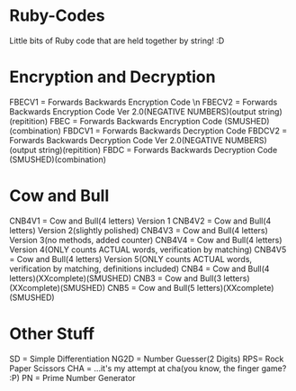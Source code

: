 # Ruby-Codes
Little bits of Ruby code that are held together by string! :D

# Encryption and Decryption
FBECV1 = Forwards Backwards Encryption Code \n
FBECV2 = Forwards Backwards Encryption Code Ver 2.0(NEGATIVE NUMBERS)(output string)(repitition)
FBEC = Forwards Backwards Encryption Code (SMUSHED)(combination)
FBDCV1 = Forwards Backwards Decryption Code
FBDCV2 = Forwards Backwards Decryption Code Ver 2.0(NEGATIVE NUMBERS)(output string)(repitition)
FBDC = Forwards Backwards Decryption Code (SMUSHED)(combination)

# Cow and Bull
CNB4V1 = Cow and Bull(4 letters) Version 1
CNB4V2 = Cow and Bull(4 letters) Version 2(slightly polished)
CNB4V3 = Cow and Bull(4 letters) Version 3(no methods, added counter)
CNB4V4 = Cow and Bull(4 letters) Version 4(ONLY counts ACTUAL words, verification by matching)
CNB4V5 = Cow and Bull(4 letters) Version 5(ONLY counts ACTUAL words, verification by matching, definitions included)
CNB4 = Cow and Bull(4 letters)(XXcomplete)(SMUSHED)
CNB3 = Cow and Bull(3 letters)(XXcomplete)(SMUSHED)
CNB5 = Cow and Bull(5 letters)(XXcomplete)(SMUSHED)

# Other Stuff
SD = Simple Differentiation
NG2D = Number Guesser(2 Digits)
RPS= Rock Paper Scissors
CHA = ...it's my attempt at cha(you know, the finger game? :P)
PN = Prime Number Generator
